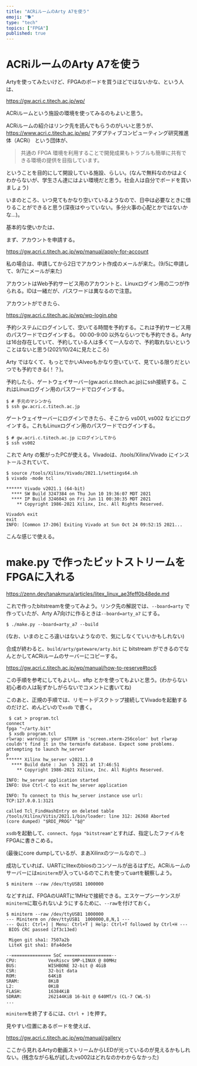 ```yaml
---
title: "ACRiルームのArty A7を使う"
emoji: "🐕"
type: "tech"
topics: ["FPGA"]
published: true
---
```

# ACRiルームのArty A7を使う

Artyを使ってみたいけど、FPGAのボードを買うほどではないかな、という人は、

https://gw.acri.c.titech.ac.jp/wp/

ACRiルームという施設の環境を使ってみるのもよいと思う。

ACRiルームの紹介はリンク先を読んでもらうのがいいと思うが、https://www.acri.c.titech.ac.jp/wp/ アダプティブコンピューティング研究推進体（ACRi） という団体が、

> 共通の FPGA 環境を利用することで開発成果もトラブルも簡単に共有できる環境の提供を目指しています。

ということを目的にして開設している施設、らしい。(なんで無料なのかはよくわからないが、学生さん達にはよい環境だと思う。社会人は自分でボードを買いましょう)

いまのところ、いつ見てもかなり空いているようなので、日中は必要なときに借りることができると思う(深夜はやっていない。多分火事の心配とかではないかな…)。


基本的な使いかたは、

まず、アカウントを申請する。

https://gw.acri.c.titech.ac.jp/wp/manual/apply-for-account

私の場合は、申請してから2日でアカウント作成のメールが来た。(9/5に申請して、9/7にメールが来た)

アカウントはWeb予約サービス用のアカウントと、Linuxログイン用の二つが作られる。IDは一緒だが、パスワードは異なるので注意。

アカウントができたら、

https://gw.acri.c.titech.ac.jp/wp/wp-login.php

予約システムにログインして、空いてる時間を予約する。これは予約サービス用のパスワードでログインする。
00:00-9:00 以外ならいつでも予約できる。Arty は16台存在していて、予約している人は多くて一人なので、予約取れないということはないと思う(2021/10/24に見たところ)

Arty ではなくて、もっとでかいAlveoもかなり空いていて、見ている限りだといつでも予約できる(！？)。

予約したら、ゲートウェイサーバー(gw.acri.c.titech.ac.jp)にssh接続する。これはLinuxログイン用のパスワードでログインする。

    $ # 手元のマシンから
    $ ssh gw.acri.c.titech.ac.jp

ゲートウェイサーバーにログインできたら、そこから vs001, vs002 などにログインする。これもLinuxログイン用のパスワードでログインする。

    $ # gw.acri.c.titech.ac.jp にログインしてから
    $ ssh vs002

これで Arty の繋がったPCが使える。Vivadoは、/tools/Xilinx/Vivado にインストールされていて、

    $ source /tools/Xilinx/Vivado/2021.1/settings64.sh
    $ vivado -mode tcl
    
    ****** Vivado v2021.1 (64-bit)
      **** SW Build 3247384 on Thu Jun 10 19:36:07 MDT 2021
      **** IP Build 3246043 on Fri Jun 11 00:30:35 MDT 2021
        ** Copyright 1986-2021 Xilinx, Inc. All Rights Reserved.
    
    Vivado% exit
    exit
    INFO: [Common 17-206] Exiting Vivado at Sun Oct 24 09:52:15 2021...

こんな感じで使える。

# make.py で作ったビットストリームをFPGAに入れる

https://zenn.dev/tanakmura/articles/litex_linux_ae3feff0b48ede.md

これで作ったbitstreamを使ってみよう。リンク先の解説では、`--board=arty` で作っていたが、Arty A7向けに作るときは`--board=arty_a7` にする。

    $ ./make.py --board=arty_a7 --build

(なお、いまのところ違いはないようなので、気にしなくていいかもしれない)


合成が終わると、`build/arty/gateware/arty.bit` に bitstream ができるのでなんとかしてACRiルームのサーバーにコピーする。

https://gw.acri.c.titech.ac.jp/wp/manual/how-to-reserve#toc6

この手順を参考にしてもよいし、sftp とかを使ってもよいと思う。(わからない初心者の人は恥ずかしがらないでコメントに書いてね)


このあと、正規の手順では、リモートデスクトップ接続してVivadoを起動するのだけど、めんどいので`xsdb` で書く。


```
 $ cat > program.tcl
connect
fpga "~/arty.bit"
 $ xsdb program.tcl
rlwrap: warning: your $TERM is 'screen.xterm-256color' but rlwrap couldn't find it in the terminfo database. Expect some problems.
attempting to launch hw_server
p
****** Xilinx hw_server v2021.1.0
  **** Build date : Jun  5 2021 at 17:46:51
    ** Copyright 1986-2021 Xilinx, Inc. All Rights Reserved.

INFO: hw_server application started
INFO: Use Ctrl-C to exit hw_server application

INFO: To connect to this hw_server instance use url: TCP:127.0.0.1:3121

called Tcl_FindHashEntry on deleted table
/tools/Xilinx/Vitis/2021.1/bin/loader: line 312: 26368 Aborted                 (core dumped) "$RDI_PROG" "$@"
```

`xsdb`を起動して、`connect`、`fpga "bitstream"`とすれば、指定したファイルをFPGAに書きこめる。


(最後にcore dumpしているが、まあXilinxのツールなので…)


成功していれば、UARTにlitexのbiosのコンソールが出るはずだ。ACRiルームのサーバーには`miniterm`が入っているのでこれを使ってuartを観察しよう。

```
$ miniterm --raw /dev/ttyUSB1 1000000
```
などすれば、FPGAのUARTに1MHzで接続できる。エスケープシーケンスが`miniterm`に取られないようにするために、`--raw`を付けておく。


```
$ miniterm --raw /dev/ttyUSB1 1000000
--- Miniterm on /dev/ttyUSB1  1000000,8,N,1 ---
--- Quit: Ctrl+] | Menu: Ctrl+T | Help: Ctrl+T followed by Ctrl+H ---
 BIOS CRC passed (2f3c13ed)

 Migen git sha1: 7507a2b
 LiteX git sha1: 8fa4de5e

--=============== SoC ==================--
CPU:            VexRiscv SMP-LINUX @ 80MHz
BUS:            WISHBONE 32-bit @ 4GiB
CSR:            32-bit data
ROM:            64KiB
SRAM:           8KiB
L2:             0KiB
FLASH:          16384KiB
SDRAM:          262144KiB 16-bit @ 640MT/s (CL-7 CWL-5)
...
```

`miniterm`を終了するには、`Ctrl + ]`を押す。


見やすい位置にあるボードを使えば、

https://gw.acri.c.titech.ac.jp/wp/manual/gallery

ここから見れるArtyの動画ストリームからLEDが光っているのが見えるかもしれない。(残念ながら私が試したvs002はどれなのかわからなかった)

